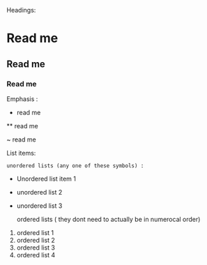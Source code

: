 Headings: 
 # Read me
## Read me
### Read me 


Emphasis :
* read me 

** read me 

~ read me 

List items:

    unordered lists (any one of these symbols) :
*  Unordered list item 1 
+ unordered list 2
- unordered list 3

    ordered lists ( they dont need to actually be in numerocal order)
1. ordered list 1
2. ordered list 2
1. ordered list 3
1. ordered list 4
